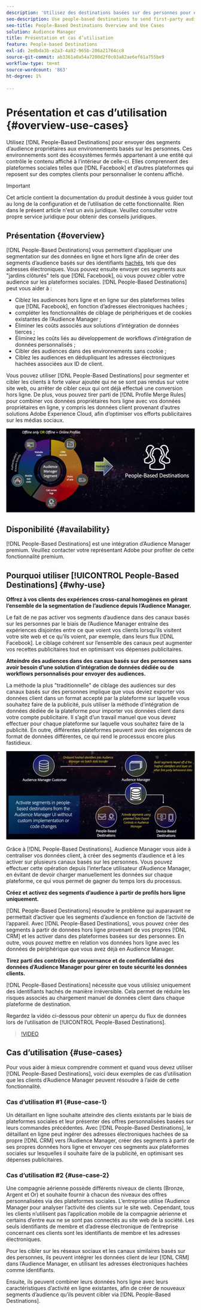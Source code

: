 ```yaml
---
description: 'Utilisez des destinations basées sur des personnes pour envoyer des segments d’audience propriétaires à des environnements basés sur des personnes. Ces environnements sont des écosystèmes fermés appartenant à une entité qui contrôle le contenu affiché à l’intérieur de celle-ci. Il s’agit notamment de plateformes sociales telles que Facebook, ainsi que d’autres plateformes reposant sur des comptes clients afin de personnaliser le contenu affiché. '
seo-description: Use people-based destinations to send first-party audience segments to people-based environments. These environments are closed ecosystems belonging to one entity that controls the content that is being displayed within it. They include social platforms such as Facebook, and other platforms that rely on customer accounts to personalize the displayed content.
seo-title: People-Based Destinations Overview and Use Cases
solution: Audience Manager
title: Présentation et cas d’utilisation
feature: People-based Destinations
exl-id: 2edbda3b-e2a3-4a92-965b-206a21764cc8
source-git-commit: ab3361a0a54a7200d2f0c03a82ae6ef61a755be9
workflow-type: tm+mt
source-wordcount: '863'
ht-degree: 1%

---
```


# Présentation et cas d’utilisation {#overview-use-cases}

Utilisez [!DNL People-Based Destinations] pour envoyer des segments d’audience propriétaires aux environnements basés sur les personnes. Ces environnements sont des écosystèmes fermés appartenant à une entité qui contrôle le contenu affiché à l’intérieur de celle-ci. Elles comprennent des plateformes sociales telles que [!DNL Facebook] et d’autres plateformes qui reposent sur des comptes clients pour personnaliser le contenu affiché.

>[!IMPORTANT]
>Cet article contient la documentation du produit destinée à vous guider tout au long de la configuration et de l’utilisation de cette fonctionnalité. Rien dans le présent article n&#39;est un avis juridique. Veuillez consulter votre propre service juridique pour obtenir des conseils juridiques.

## Présentation {#overview}

[!DNL People-Based Destinations] vous permettent d’appliquer une segmentation sur des données en ligne et hors ligne afin de créer des segments d’audience basés sur des identifiants  [hachés](people-based-destinations-prerequisites.md#hashing-requirements), tels que des adresses électroniques. Vous pouvez ensuite envoyer ces segments aux &quot;jardins clôturés&quot; tels que [!DNL Facebook], où vous pouvez cibler votre audience sur les plateformes sociales. [!DNL People-Based Destinations] peut vous aider à :

* Ciblez les audiences hors ligne et en ligne sur des plateformes telles que [!DNL Facebook], en fonction d’adresses électroniques hachées ;
* compléter les fonctionnalités de ciblage de périphériques et de cookies existantes de l’Audience Manager ;
* Éliminer les coûts associés aux solutions d’intégration de données tierces ;
* Éliminez les coûts liés au développement de workflows d’intégration de données personnalisés ;
* Cibler des audiences dans des environnements sans cookie ;
* Ciblez les audiences en dédupliquant les adresses électroniques hachées associées aux ID de client.

Vous pouvez utiliser [!DNL People-Based Destinations] pour segmenter et cibler les clients à forte valeur ajoutée qui ne se sont pas rendus sur votre site web, ou arrêter de cibler ceux qui ont déjà effectué une conversion hors ligne. De plus, vous pouvez tirer parti de [!DNL Profile Merge Rules] pour combiner vos données propriétaires hors ligne avec vos données propriétaires en ligne, y compris les données client provenant d’autres solutions Adobe Experience Cloud, afin d’optimiser vos efforts publicitaires sur les médias sociaux.

![pbd-overview](assets/pbd-overview.png)

## Disponibilité {#availability}

[!DNL People-Based Destinations] est une intégration d’Audience Manager premium. Veuillez contacter votre représentant Adobe pour profiter de cette fonctionnalité premium.

## Pourquoi utiliser [!UICONTROL People-Based Destinations] {#why-use}

**Offrez à vos clients des expériences cross-canal homogènes en gérant l’ensemble de la segmentation de l’audience depuis l’Audience Manager.**

Le fait de ne pas activer vos segments d’audience dans des canaux basés sur les personnes par le biais de l’Audience Manager entraîne des expériences disjointes entre ce que voient vos clients lorsqu’ils visitent votre site web et ce qu’ils voient, par exemple, dans leurs flux [!DNL Facebook]. Le ciblage cohérent sur l’ensemble des canaux peut augmenter vos recettes publicitaires tout en optimisant vos dépenses publicitaires.

**Atteindre des audiences dans des canaux basés sur des personnes sans avoir besoin d’une solution d’intégration de données dédiée ou de workflows personnalisés pour envoyer des audiences.**

La méthode la plus &quot;traditionnelle&quot; de ciblage des audiences sur des canaux basés sur des personnes implique que vous deviez exporter vos données client dans un format accepté par la plateforme sur laquelle vous souhaitez faire de la publicité, puis utiliser la méthode d’intégration de données dédiée de la plateforme pour importer vos données client dans votre compte publicitaire. Il s’agit d’un travail manuel que vous devez effectuer pour chaque plateforme sur laquelle vous souhaitez faire de la publicité. En outre, différentes plateformes peuvent avoir des exigences de format de données différentes, ce qui rend le processus encore plus fastidieux.

![pbd-overview](assets/pbd-diagram.png)

Grâce à [!DNL People-Based Destinations], Audience Manager vous aide à centraliser vos données client, à créer des segments d’audience et à les activer sur plusieurs canaux basés sur les personnes. Vous pouvez effectuer cette opération depuis l’interface utilisateur d’Audience Manager, en évitant de devoir charger manuellement les données sur chaque plateforme, ce qui vous permet de gagner du temps lors du processus.

**Créez et activez des segments d’audience à partir de profils hors ligne uniquement.**

[!DNL People-Based Destinations] résoudre le problème qui auparavant ne permettait d’activer que les segments d’audience en fonction de l’activité de l’appareil. Avec [!DNL People-Based Destinations], vous pouvez créer des segments à partir de données hors ligne provenant de vos propres [!DNL CRM] et les activer dans des plateformes basées sur des personnes. En outre, vous pouvez mettre en relation vos données hors ligne avec les données de périphérique que vous avez déjà en Audience Manager.

**Tirez parti des contrôles de gouvernance et de confidentialité des données d’Audience Manager pour gérer en toute sécurité les données clients.**

[!DNL People-Based Destinations] nécessite que vous utilisiez uniquement des identifiants hachés de manière irréversible. Cela permet de réduire les risques associés au chargement manuel de données client dans chaque plateforme de destination.

Regardez la vidéo ci-dessous pour obtenir un aperçu du flux de données lors de l’utilisation de [!UICONTROL People-Based Destinations].

>[!VIDEO](https://video.tv.adobe.com/v/28968/)

## Cas d’utilisation {#use-cases}

Pour vous aider à mieux comprendre comment et quand vous devez utiliser [!DNL People-Based Destinations], voici deux exemples de cas d’utilisation que les clients d’Audience Manager peuvent résoudre à l’aide de cette fonctionnalité.

### Cas d’utilisation #1 {#use-case-1}

Un détaillant en ligne souhaite atteindre des clients existants par le biais de plateformes sociales et leur présenter des offres personnalisées basées sur leurs commandes précédentes. Avec [!DNL People-Based Destinations], le détaillant en ligne peut ingérer des adresses électroniques hachées de sa propre [!DNL CRM] vers l’Audience Manager, créer des segments à partir de ses propres données hors ligne et envoyer ces segments aux plateformes sociales sur lesquelles il souhaite faire de la publicité, en optimisant ses dépenses publicitaires.

### Cas d’utilisation #2 {#use-case-2}

Une compagnie aérienne possède différents niveaux de clients (Bronze, Argent et Or) et souhaite fournir à chacun des niveaux des offres personnalisées via des plateformes sociales. L’entreprise utilise l’Audience Manager pour analyser l’activité des clients sur le site web. Cependant, tous les clients n’utilisent pas l’application mobile de la compagnie aérienne et certains d’entre eux ne se sont pas connectés au site web de la société. Les seuls identifiants de membre et d’adresse électronique de l’entreprise concernant ces clients sont les identifiants de membre et les adresses électroniques.

Pour les cibler sur les réseaux sociaux et les canaux similaires basés sur des personnes, ils peuvent intégrer les données client de leur [!DNL CRM] dans l’Audience Manager, en utilisant les adresses électroniques hachées comme identifiants.

Ensuite, ils peuvent combiner leurs données hors ligne avec leurs caractéristiques d’activité en ligne existantes, afin de créer de nouveaux segments d’audience qu’ils peuvent cibler via [!DNL People-Based Destinations].
